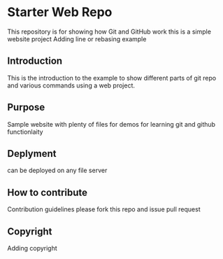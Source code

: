 # Starter Web Repo

This repository is for showing how Git and GitHub work
this is a simple website project
Adding line or rebasing example

## Introduction

This is the introduction to the example to show different parts of git repo and various commands using a web project.

## Purpose

Sample website with plenty of files for demos for learning git and github functionlaity

## Deplyment

can be deployed on any file server

## How to contribute

Contribution guidelines
please fork this repo and issue pull request

## Copyright

Adding copyright
